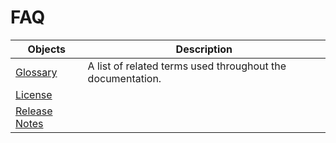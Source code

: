 # FAQ

| Objects | Description |
| ----- | ----- |
| [Glossary](/FAQ/glossary.md) | A list of related terms used throughout the documentation.|
| [License](/FAQ/license.md) | |
| [Release Notes](/FAQ/release-notes.md) | |
